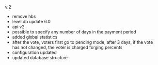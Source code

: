 v.2

- remove hbs
- level db update 6.0
- api v2
- possible to specify any number of days in the payment period
- added global statistics
- after the vote, voters first go to pending mode, after 3 days, if the vote has not changed, the voter is charged forging percents
- configuration updated
- updated database structure
